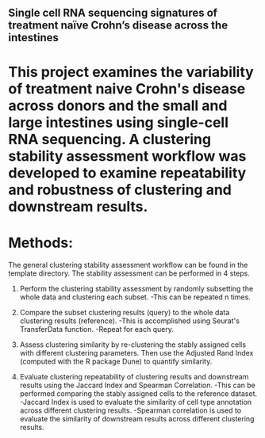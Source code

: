## Single cell RNA sequencing signatures of treatment naïve Crohn’s disease across the intestines

# This project examines the variability of treatment naive Crohn's disease across donors and the small and large intestines using single-cell RNA sequencing. A clustering stability assessment workflow was developed to examine repeatability and robustness of clustering and downstream results. 

# Methods: 

The general clustering stability assessment workflow can be found in the template directory. The stability assessment can be performed in 4 steps. 

1. Perform the clustering stability assessment by randomly subsetting the whole data and clustering each subset. 
-This can be repeated n times. 

2. Compare the subset clustering results (query) to the whole data clustering results (reference). 
-This is accomplished using Seurat's TransferData function.
-Repeat for each query.

3. Assess clustering similarity by re-clustering the stably assigned cells with different clustering parameters. Then use the Adjusted Rand Index (computed with the R package Dune) to quantify similarity. 

4. Evaluate clustering repeatability of clustering results and downstream results using the Jaccard Index and Spearman Correlation.
-This can be performed comparing the stably assigned cells to the reference dataset. 
-Jaccard Index is used to evaluate the similarity of cell type annotation across different clustering results.
-Spearman correlation is used to evaluate the similarity of downstream results across different clustering results. 


  

 
